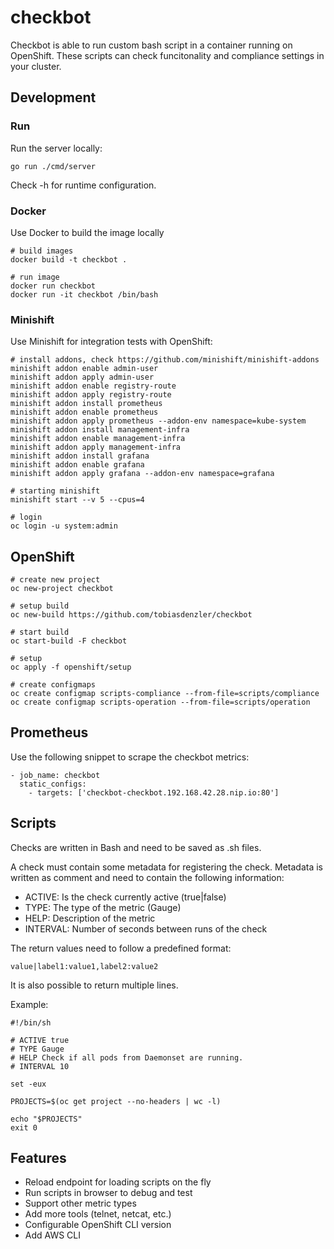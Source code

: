 # checkbot
Checkbot is able to run custom bash script in a container running on OpenShift. These scripts can check funcitonality and compliance settings in your cluster.

## Development

### Run

Run the server locally:

```
go run ./cmd/server
```

Check -h for runtime configuration.


### Docker

Use Docker to build the image locally

```
# build images
docker build -t checkbot .

# run image
docker run checkbot
docker run -it checkbot /bin/bash
```


### Minishift

Use Minishift for integration tests with OpenShift:

```
# install addons, check https://github.com/minishift/minishift-addons
minishift addon enable admin-user
minishift addon apply admin-user
minishift addon enable registry-route
minishift addon apply registry-route
minishift addon install prometheus
minishift addon enable prometheus
minishift addon apply prometheus --addon-env namespace=kube-system
minishift addon install management-infra
minishift addon enable management-infra
minishift addon apply management-infra
minishift addon install grafana
minishift addon enable grafana
minishift addon apply grafana --addon-env namespace=grafana

# starting minishift
minishift start --v 5 --cpus=4

# login
oc login -u system:admin
```

## OpenShift
```
# create new project
oc new-project checkbot

# setup build
oc new-build https://github.com/tobiasdenzler/checkbot

# start build
oc start-build -F checkbot

# setup
oc apply -f openshift/setup

# create configmaps
oc create configmap scripts-compliance --from-file=scripts/compliance
oc create configmap scripts-operation --from-file=scripts/operation
```

## Prometheus

Use the following snippet to scrape the checkbot metrics:
```
- job_name: checkbot
  static_configs:
    - targets: ['checkbot-checkbot.192.168.42.28.nip.io:80']
```

## Scripts

Checks are written in Bash and need to be saved as .sh files.

A check must contain some metadata for registering the check. Metadata is written as comment and need to contain the following information:

* ACTIVE: Is the check currently active (true|false)
* TYPE: The type of the metric (Gauge)
* HELP: Description of the metric
* INTERVAL: Number of seconds between runs of the check

The return values need to follow a predefined format:
```
value|label1:value1,label2:value2
```
It is also possible to return multiple lines.

Example:

```
#!/bin/sh

# ACTIVE true
# TYPE Gauge
# HELP Check if all pods from Daemonset are running.
# INTERVAL 10

set -eux

PROJECTS=$(oc get project --no-headers | wc -l)

echo "$PROJECTS"
exit 0
```

## Features

* Reload endpoint for loading scripts on the fly
* Run scripts in browser to debug and test
* Support other metric types
* Add more tools (telnet, netcat, etc.)
* Configurable OpenShift CLI version
* Add AWS CLI
